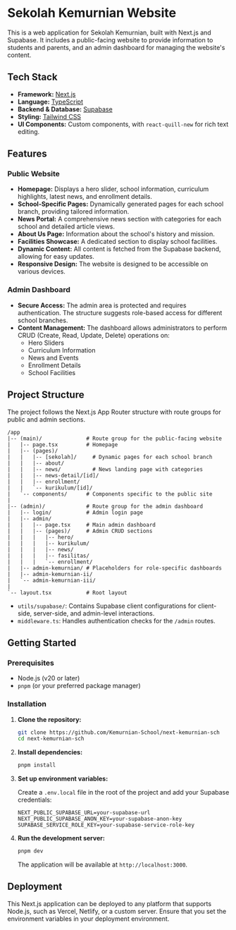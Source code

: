 # Sekolah Kemurnian Website

This is a web application for Sekolah Kemurnian, built with Next.js and Supabase. It includes a public-facing website to provide information to students and parents, and an admin dashboard for managing the website's content.

## Tech Stack

*   **Framework:** [Next.js](https://nextjs.org/)
*   **Language:** [TypeScript](https://www.typescriptlang.org/)
*   **Backend & Database:** [Supabase](https://supabase.io/)
*   **Styling:** [Tailwind CSS](https://tailwindcss.com/)
*   **UI Components:** Custom components, with `react-quill-new` for rich text editing.

## Features

### Public Website

*   **Homepage:** Displays a hero slider, school information, curriculum highlights, latest news, and enrollment details.
*   **School-Specific Pages:** Dynamically generated pages for each school branch, providing tailored information.
*   **News Portal:** A comprehensive news section with categories for each school and detailed article views.
*   **About Us Page:** Information about the school's history and mission.
*   **Facilities Showcase:** A dedicated section to display school facilities.
*   **Dynamic Content:** All content is fetched from the Supabase backend, allowing for easy updates.
*   **Responsive Design:** The website is designed to be accessible on various devices.

### Admin Dashboard

*   **Secure Access:** The admin area is protected and requires authentication. The structure suggests role-based access for different school branches.
*   **Content Management:** The dashboard allows administrators to perform CRUD (Create, Read, Update, Delete) operations on:
    *   Hero Sliders
    *   Curriculum Information
    *   News and Events
    *   Enrollment Details
    *   School Facilities

## Project Structure

The project follows the Next.js App Router structure with route groups for public and admin sections.

```
/app
|-- (main)/              # Route group for the public-facing website
|   |-- page.tsx         # Homepage
|   |-- (pages)/
|   |   |-- [sekolah]/     # Dynamic pages for each school branch
|   |   |-- about/
|   |   |-- news/          # News landing page with categories
|   |   |-- news-detail/[id]/
|   |   |-- enrollment/
|   |   `-- kurikulum/[id]/
|   `-- components/      # Components specific to the public site
|
|-- (admin)/             # Route group for the admin dashboard
|   |-- login/           # Admin login page
|   |-- admin/
|   |   |-- page.tsx     # Main admin dashboard
|   |   |-- (pages)/     # Admin CRUD sections
|   |   |   |-- hero/
|   |   |   |-- kurikulum/
|   |   |   |-- news/
|   |   |   |-- fasilitas/
|   |   |   `-- enrollment/
|   |-- admin-kemurnian/ # Placeholders for role-specific dashboards
|   |-- admin-kemurnian-ii/
|   `-- admin-kemurnian-iii/
|
`-- layout.tsx           # Root layout
```

*   `utils/supabase/`: Contains Supabase client configurations for client-side, server-side, and admin-level interactions.
*   `middleware.ts`: Handles authentication checks for the `/admin` routes.

## Getting Started

### Prerequisites

*   Node.js (v20 or later)
*   `pnpm` (or your preferred package manager)

### Installation

1.  **Clone the repository:**
    ```bash
    git clone https://github.com/Kemurnian-School/next-kemurnian-sch
    cd next-kemurnian-sch
    ```

2.  **Install dependencies:**
    ```bash
    pnpm install
    ```

3.  **Set up environment variables:**

    Create a `.env.local` file in the root of the project and add your Supabase credentials:

    ```
    NEXT_PUBLIC_SUPABASE_URL=your-supabase-url
    NEXT_PUBLIC_SUPABASE_ANON_KEY=your-supabase-anon-key
    SUPABASE_SERVICE_ROLE_KEY=your-supabase-service-role-key
    ```

4.  **Run the development server:**
    ```bash
    pnpm dev
    ```

    The application will be available at `http://localhost:3000`.

## Deployment

This Next.js application can be deployed to any platform that supports Node.js, such as Vercel, Netlify, or a custom server. Ensure that you set the environment variables in your deployment environment.
